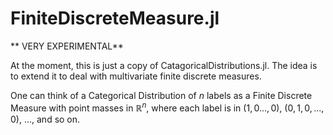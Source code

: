 # FiniteDiscreteMeasure.jl
** VERY EXPERIMENTAL**

At the moment, this is just a copy of
CatagoricalDistributions.jl. The idea
is to extend it to deal with
multivariate finite discrete measures.

One can think of a Categorical Distribution
of $n$ labels as a Finite Discrete Measure
with point masses in $\mathbb R^n$, where
each label is in $(1,0...,0)$, $(0,1,0,...,0)$, ...,
and so on.

